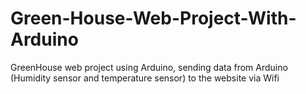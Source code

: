 # Green-House-Web-Project-With-Arduino
GreenHouse web project using Arduino, sending data from Arduino (Humidity sensor and temperature sensor) to the website via Wifi
